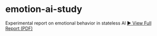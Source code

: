 # emotion-ai-study
Experimental report on emotional behavior in stateless AI
[▶️ View Full Report (PDF)](./Emergent-AI-test(Chei)(1).pdf)
